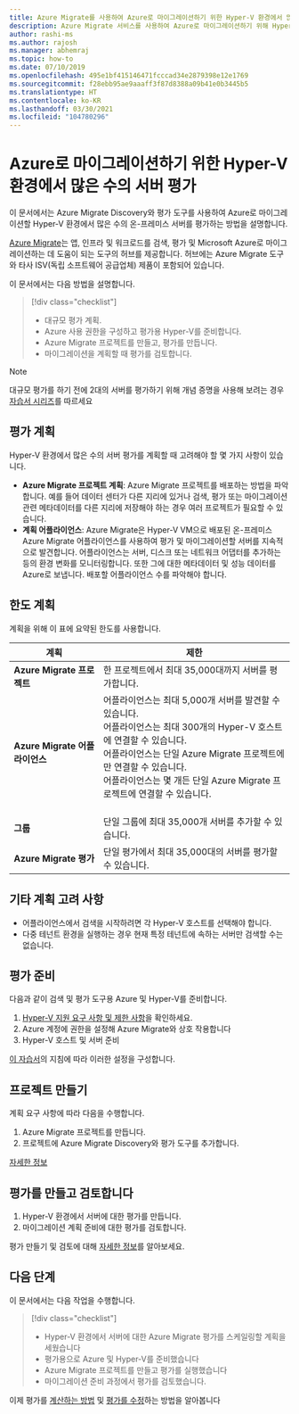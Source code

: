 ```yaml
---
title: Azure Migrate를 사용하여 Azure로 마이그레이션하기 위한 Hyper-V 환경에서 많은 수의 서버 평가 | Microsoft Docs
description: Azure Migrate 서비스를 사용하여 Azure로 마이그레이션하기 위해 Hyper-V 환경에서 많은 수의 서버를 평가하는 방법을 설명합니다.
author: rashi-ms
ms.author: rajosh
ms.manager: abhemraj
ms.topic: how-to
ms.date: 07/10/2019
ms.openlocfilehash: 495e1bf415146471fcccad34e2879398e12e1769
ms.sourcegitcommit: f28ebb95ae9aaaff3f87d8388a09b41e0b3445b5
ms.translationtype: HT
ms.contentlocale: ko-KR
ms.lasthandoff: 03/30/2021
ms.locfileid: "104780296"
---
```

# <a name="assess-large-numbers-of-servers-in-hyper-v-environment-for-migration-to-azure"></a>Azure로 마이그레이션하기 위한 Hyper-V 환경에서 많은 수의 서버 평가

이 문서에서는 Azure Migrate Discovery와 평가 도구를 사용하여 Azure로 마이그레이션할 Hyper-V 환경에서 많은 수의 온-프레미스 서버를 평가하는 방법을 설명합니다.

[Azure Migrate](migrate-services-overview.md)는 앱, 인프라 및 워크로드를 검색, 평가 및 Microsoft Azure로 마이그레이션하는 데 도움이 되는 도구의 허브를 제공합니다. 허브에는 Azure Migrate 도구와 타사 ISV(독립 소프트웨어 공급업체) 제품이 포함되어 있습니다. 


이 문서에서는 다음 방법을 설명합니다.
> [!div class="checklist"]
> * 대규모 평가 계획.
> * Azure 사용 권한을 구성하고 평가용 Hyper-V를 준비합니다.
> * Azure Migrate 프로젝트를 만들고, 평가를 만듭니다.
> * 마이그레이션을 계획할 때 평가를 검토합니다.


> [!NOTE]
> 대규모 평가를 하기 전에 2대의 서버를 평가하기 위해 개념 증명을 사용해 보려는 경우 [자습서 시리즈](./tutorial-discover-hyper-v.md)를 따르세요

## <a name="plan-for-assessment"></a>평가 계획

Hyper-V 환경에서 많은 수의 서버 평가를 계획할 때 고려해야 할 몇 가지 사항이 있습니다.

- **Azure Migrate 프로젝트 계획**: Azure Migrate 프로젝트를 배포하는 방법을 파악합니다. 예를 들어 데이터 센터가 다른 지리에 있거나 검색, 평가 또는 마이그레이션 관련 메타데이터를 다른 지리에 저장해야 하는 경우 여러 프로젝트가 필요할 수 있습니다.
- **계획 어플라이언스**: Azure Migrate은 Hyper-V VM으로 배포된 온-프레미스 Azure Migrate 어플라이언스를 사용하여 평가 및 마이그레이션할 서버를 지속적으로 발견합니다. 어플라이언스는 서버, 디스크 또는 네트워크 어댑터를 추가하는 등의 환경 변화를 모니터링합니다. 또한 그에 대한 메타데이터 및 성능 데이터를 Azure로 보냅니다. 배포할 어플라이언스 수를 파악해야 합니다.


## <a name="planning-limits"></a>한도 계획
 
계획을 위해 이 표에 요약된 한도를 사용합니다.

**계획** | **제한**
--- | --- 
**Azure Migrate 프로젝트** | 한 프로젝트에서 최대 35,000대까지 서버를 평가합니다.
**Azure Migrate 어플라이언스** | 어플라이언스는 최대 5,000개 서버를 발견할 수 있습니다.<br/> 어플라이언스는 최대 300개의 Hyper-V 호스트에 연결할 수 있습니다.<br/> 어플라이언스는 단일 Azure Migrate 프로젝트에만 연결할 수 있습니다.<br/> 어플라이언스는 몇 개든 단일 Azure Migrate 프로젝트에 연결할 수 있습니다. <br/><br/> 
**그룹** | 단일 그룹에 최대 35,000개 서버를 추가할 수 있습니다.
**Azure Migrate 평가** | 단일 평가에서 최대 35,000대의 서버를 평가할 수 있습니다.



## <a name="other-planning-considerations"></a>기타 계획 고려 사항

- 어플라이언스에서 검색을 시작하려면 각 Hyper-V 호스트를 선택해야 합니다. 
- 다중 테넌트 환경을 실행하는 경우 현재 특정 테넌트에 속하는 서버만 검색할 수는 없습니다. 

## <a name="prepare-for-assessment"></a>평가 준비

다음과 같이 검색 및 평가 도구용 Azure 및 Hyper-V를 준비합니다. 

1. [Hyper-V 지원 요구 사항 및 제한 사항](migrate-support-matrix-hyper-v.md)을 확인하세요.
2. Azure 계정에 권한을 설정해 Azure Migrate와 상호 작용합니다
3. Hyper-V 호스트 및 서버 준비

[이 자습서](./tutorial-discover-hyper-v.md)의 지침에 따라 이러한 설정을 구성합니다.

## <a name="create-a-project"></a>프로젝트 만들기

계획 요구 사항에 따라 다음을 수행합니다.

1. Azure Migrate 프로젝트를 만듭니다.
2. 프로젝트에 Azure Migrate Discovery와 평가 도구를 추가합니다.

[자세한 정보](./create-manage-projects.md)

## <a name="create-and-review-an-assessment"></a>평가를 만들고 검토합니다

1. Hyper-V 환경에서 서버에 대한 평가를 만듭니다.
1. 마이그레이션 계획 준비에 대한 평가를 검토합니다.

평가 만들기 및 검토에 대해 [자세한 정보](tutorial-assess-hyper-v.md)를 알아보세요.
    

## <a name="next-steps"></a>다음 단계

이 문서에서는 다음 작업을 수행합니다.
 
> [!div class="checklist"] 
> * Hyper-V 환경에서 서버에 대한 Azure Migrate 평가를 스케일링할 계획을 세웠습니다
> * 평가용으로 Azure 및 Hyper-V를 준비했습니다
> * Azure Migrate 프로젝트를 만들고 평가를 실행했습니다
> * 마이그레이션 준비 과정에서 평가를 검토했습니다.

이제 평가를 [계산하는 방법](concepts-assessment-calculation.md) 및 [평가를 수정](how-to-modify-assessment.md)하는 방법을 알아봅니다
